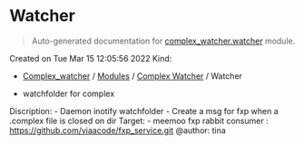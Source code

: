 # Watcher

> Auto-generated documentation for [complex_watcher.watcher](../../complex_watcher/watcher.py) module.

Created on Tue Mar 15 12:05:56 2022
Kind:

- [Complex_watcher](../README.md#complex_watcher_poc) / [Modules](../MODULES.md#complex_watcher-modules) / [Complex Watcher](index.md#complex-watcher) / Watcher

- watchfolder for complex

Discription:
    - Daemon inotify watchfolder
    - Create a msg for fxp when a .complex file is closed on dir
Target:
    - meemoo fxp rabbit consumer : https://github.com/viaacode/fxp_service.git
@author: tina
